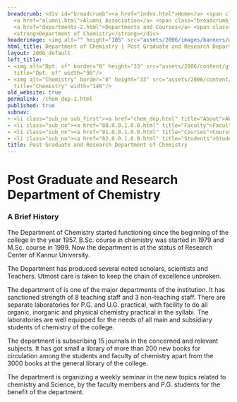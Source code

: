 ```yaml
---
breadcrumb: <div id="breadcrumb"><a href="index.html">Home</a> <span class="breadcrumb_spacer">&gt;</span>
  <a href="alumni.html">Alumni Association</a> <span class="breadcrumb_spacer">&gt;</span>
  <a href="departments-2.html">Departments and Courses</a> <span class="breadcrumb_spacer">&gt;</span>
  <strong>Department of Chemistry</strong></div>
headerimage: <img alt="" height="105" src="assets/2006/images/banners/departments.jpg" width="472"/>
html_title: Department of Chemistry | Post Graduate and Research Department of Chemistry
layout: 2006_default
left_title:
- <img alt="Dpt. of" border="0" height="33" src="assets/2006/content/gt/fcb6421c7c62628408190d4ca84029e5.png"
  title="Dpt. of" width="98"/>
- <img alt="Chemistry" border="0" height="33" src="assets/2006/content/gt/7ed40be81a597d79acdb7f2e7ac6bfb9.png"
  title="Chemistry" width="146"/>
old_website: true
permalink: /chem_dep-1.html
published: true
subnav:
- <li class="sub_no sub_first"><a href="chem_dep.html" title="About">About</a></li>
- <li class="sub_no"><a href="80.0.0.1.0.0.html" title="Faculty">Faculty</a></li>
- <li class="sub_no"><a href="81.0.0.1.0.0.html" title="Courses">Courses</a></li>
- <li class="sub_no"><a href="82.0.0.1.0.0.html" title="Students">Students</a></li>
title: Post Graduate and Research Department of Chemistry
---
```


# Post Graduate and Research Department of Chemistry

### A Brief History

The Department of Chemistry started functioning since the beginning of the
college in the year 1957. B.Sc. course in chemistry was started in 1979 and
M.Sc. course in 1999. Now the department is at the status of Research Center
of Kannur University.

The Department has produced several noted scholars, scientists and Teachers.
Utmost care is taken to keep the chain of excellence unbroken.

The department of is one of the major departments of the institution. It has
sanctioned strength of 8 teaching staff and 3 non-teaching staff. There are
separate laboratories for P.G. and U.G. practical, with facility to do all
organic, inorganic and physical chemistry practical in the syllabi. The
laboratories are well equipped for the needs of all main and subsidiary
students of chemistry of the college.

The department is subscribing 15 journals in the concerned and relevant
subjects. It has got small a library of more than 200 new books for
circulation among the students and faculty of chemistry apart from the 3000
books at the general library of the college.

The department is organizing a weekly seminar in the new topics related to
chemistry and Science, by the faculty members and P.G. students for the
benefit of the department.